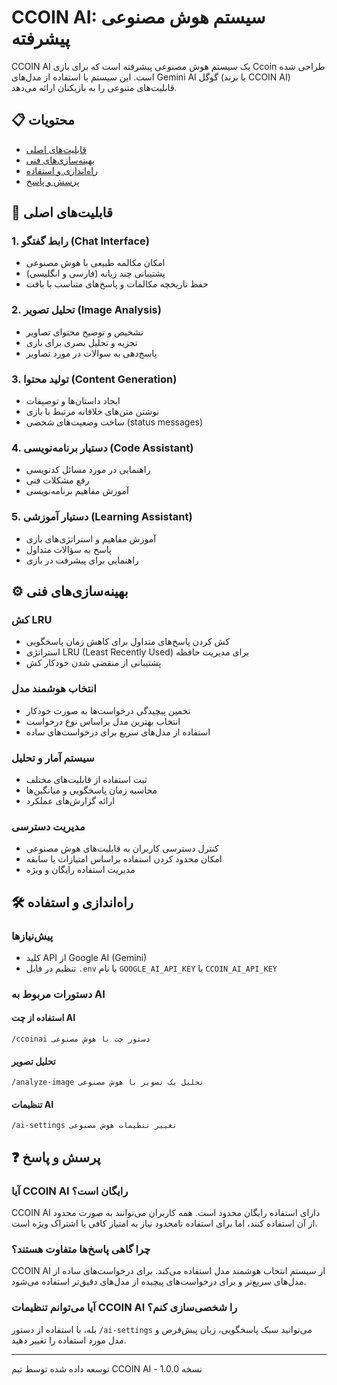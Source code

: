 # CCOIN AI: سیستم هوش مصنوعی پیشرفته

CCOIN AI یک سیستم هوش مصنوعی پیشرفته است که برای بازی Ccoin طراحی شده است. این سیستم با استفاده از مدل‌های Gemini AI گوگل (با برند CCOIN AI) قابلیت‌های متنوعی را به بازیکنان ارائه می‌دهد.

## 📋 محتویات

- [قابلیت‌های اصلی](#قابلیت‌های-اصلی)
- [بهینه‌سازی‌های فنی](#بهینه‌سازی‌های-فنی)
- [راه‌اندازی و استفاده](#راه‌اندازی-و-استفاده)
- [پرسش و پاسخ](#پرسش-و-پاسخ)

## 🚀 قابلیت‌های اصلی

### 1. رابط گفتگو (Chat Interface)
- امکان مکالمه طبیعی با هوش مصنوعی
- پشتیبانی چند زبانه (فارسی و انگلیسی)
- حفظ تاریخچه مکالمات و پاسخ‌های متناسب با بافت

### 2. تحلیل تصویر (Image Analysis)
- تشخیص و توضیح محتوای تصاویر
- تجزیه و تحلیل بصری برای بازی
- پاسخ‌دهی به سوالات در مورد تصاویر

### 3. تولید محتوا (Content Generation)
- ایجاد داستان‌ها و توصیفات
- نوشتن متن‌های خلاقانه مرتبط با بازی
- ساخت وضعیت‌های شخصی (status messages)

### 4. دستیار برنامه‌نویسی (Code Assistant)
- راهنمایی در مورد مسائل کدنویسی
- رفع مشکلات فنی
- آموزش مفاهیم برنامه‌نویسی

### 5. دستیار آموزشی (Learning Assistant)
- آموزش مفاهیم و استراتژی‌های بازی
- پاسخ به سؤالات متداول
- راهنمایی برای پیشرفت در بازی

## ⚙️ بهینه‌سازی‌های فنی

### کش LRU
- کش کردن پاسخ‌های متداول برای کاهش زمان پاسخگویی
- استراتژی LRU (Least Recently Used) برای مدیریت حافظه
- پشتیبانی از منقضی شدن خودکار کش

### انتخاب هوشمند مدل
- تخمین پیچیدگی درخواست‌ها به صورت خودکار
- انتخاب بهترین مدل براساس نوع درخواست
- استفاده از مدل‌های سریع برای درخواست‌های ساده

### سیستم آمار و تحلیل
- ثبت استفاده از قابلیت‌های مختلف
- محاسبه زمان پاسخگویی و میانگین‌ها
- ارائه گزارش‌های عملکرد

### مدیریت دسترسی
- کنترل دسترسی کاربران به قابلیت‌های هوش مصنوعی
- امکان محدود کردن استفاده براساس امتیازات یا سابقه
- مدیریت استفاده رایگان و ویژه

## 🛠️ راه‌اندازی و استفاده

### پیش‌نیازها
- کلید API از Google AI (Gemini)
- تنظیم در فایل `.env` با نام `GOOGLE_AI_API_KEY` یا `CCOIN_AI_API_KEY`

### دستورات مربوط به AI

#### استفاده از چت AI
```
/ccoinai دستور چت با هوش مصنوعی
```

#### تحلیل تصویر
```
/analyze-image تحلیل یک تصویر با هوش مصنوعی
```

#### تنظیمات AI
```
/ai-settings تغییر تنظیمات هوش مصنوعی
```

## ❓ پرسش و پاسخ

### آیا CCOIN AI رایگان است؟
CCOIN AI دارای استفاده رایگان محدود است. همه کاربران می‌توانند به صورت محدود از آن استفاده کنند، اما برای استفاده نامحدود نیاز به امتیاز کافی یا اشتراک ویژه است.

### چرا گاهی پاسخ‌ها متفاوت هستند؟
CCOIN AI از سیستم انتخاب هوشمند مدل استفاده می‌کند. برای درخواست‌های ساده از مدل‌های سریع‌تر و برای درخواست‌های پیچیده از مدل‌های دقیق‌تر استفاده می‌شود.

### آیا می‌توانم تنظیمات CCOIN AI را شخصی‌سازی کنم؟
بله، با استفاده از دستور `/ai-settings` می‌توانید سبک پاسخگویی، زبان پیش‌فرض و مدل مورد استفاده را تغییر دهید.

---

توسعه داده شده توسط تیم CCOIN AI - نسخه 1.0.0
